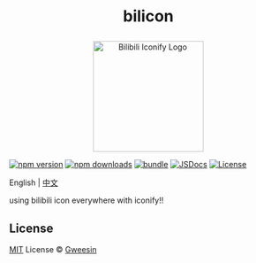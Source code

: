 # <p align="center">bilicon</p>

<p align="center"><a href="https://bilicon.netlify.app/" target="_blank" rel="noopener noreferrer"><img width="200" src="https://bilicon.netlify.app/images/logo.png" alt="Bilibili Iconify Logo"></a></p>

[![npm version][npm-version-src]][npm-version-href]
[![npm downloads][npm-downloads-src]][npm-downloads-href]
[![bundle][bundle-src]][bundle-href]
[![JSDocs][jsdocs-src]][jsdocs-href]
[![License][license-src]][license-href]

English | [中文](./README.zh-CN.md)

using bilibili icon everywhere with iconify!!

## License

[MIT](./LICENSE) License © [Gweesin](https://github.com/gweesin)

<!-- Badges -->

[npm-version-src]: https://img.shields.io/npm/v/bilicon?style=flat&colorA=080f12&colorB=1fa669
[npm-version-href]: https://npmjs.com/package/bilicon
[npm-downloads-src]: https://img.shields.io/npm/dm/bilicon?style=flat&colorA=080f12&colorB=1fa669
[npm-downloads-href]: https://npmjs.com/package/bilicon
[bundle-src]: https://img.shields.io/bundlephobia/minzip/bilicon?style=flat&colorA=080f12&colorB=1fa669&label=minzip
[bundle-href]: https://bundlephobia.com/result?p=bilicon
[license-src]: https://img.shields.io/github/license/gweesin/bilicon.svg?style=flat&colorA=080f12&colorB=1fa669
[license-href]: https://github.com/gweesin/bilicon/blob/main/LICENSE
[jsdocs-src]: https://img.shields.io/badge/jsdocs-reference-080f12?style=flat&colorA=080f12&colorB=1fa669
[jsdocs-href]: https://www.jsdocs.io/package/bilicon

